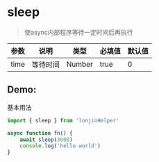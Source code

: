 # sleep

> 使async内部程序等待一定时间后再执行

| 参数 | 说明     | 类型   | 必填值 | 默认值 |
| ---- | -------- | ------ | ------ | ------ |
| time | 等待时间 | Number | true   | 0      |

## Demo:

基本用法

```js
import { sleep } from 'lonjinHelper'

async function fn() {
    await sleep(3000)
    console.log('hello world')
}
```